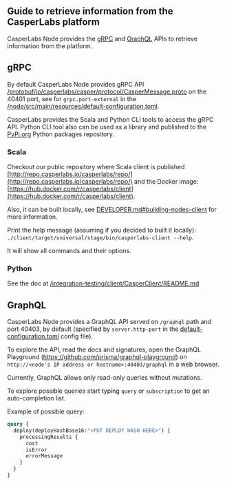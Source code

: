 ## Guide to retrieve information from the CasperLabs platform

CasperLabs Node provides the [gRPC](https://grpc.io) and [GraphQL](https://graphql.org) APIs to retrieve information from the platform.

## gRPC
By default CasperLabs Node provides gRPC API [/protobuf/io/casperlabs/casper/protocol/CasperMessage.proto](/protobuf/io/casperlabs/casper/protocol/CasperMessage.proto) on the 40401 port, see for `grpc.port-external` in the [/node/src/main/resources/default-configuration.toml](/node/src/main/resources/default-configuration.toml).

CasperLabs provides the Scala and Python CLI tools to access the gRPC API. Python CLI tool also can be used as a library and published to the [PyPi.org](https://pypi.org) Python packages repository.

### Scala
Checkout our public repository where Scala client is published [http://repo.casperlabs.io/casperlabs/repo/](http://repo.casperlabs.io/casperlabs/repo/) and the Docker image: [https://hub.docker.com/r/casperlabs/client](https://hub.docker.com/r/casperlabs/client).

Also, it can be built locally, see [DEVELOPER.md#building-nodes-client](/DEVELOPER.md#building-nodes-client) for more information.

Print the help message (assuming if you decided to built it locally): `./client/target/universal/stage/bin/casperlabs-client --help`.

It will show all commands and their options.

### Python
See the doc at [/integration-testing/client/CasperClient/README.md](/integration-testing/client/CasperClient/README.md)

## GraphQL
CasperLabs Node provides a GraphQL API served on `/graphql` path and port 40403, by default (specified by `server.http-port` in the [default-configuration.toml](/node/src/main/resources/default-configuration.toml) config file).

To explore the API, read the docs and signatures, open the GraphQL Playground (https://github.com/prisma/graphql-playground) on `http://<node's IP address or hostname>:40403/graphql` in a web browser.

Currently, GraphQL allows only read-only queries without mutations.

To explore possible queries start typing `query` or `subscription` to get an auto-completion list.

Example of possible query:
```graphql
query {
  deploy(deployHashBase16:"<PUT DEPLOY HASH HERE>") {
    processingResults {
      cost
      isError
      errorMessage
    }
  }
}
``` 
